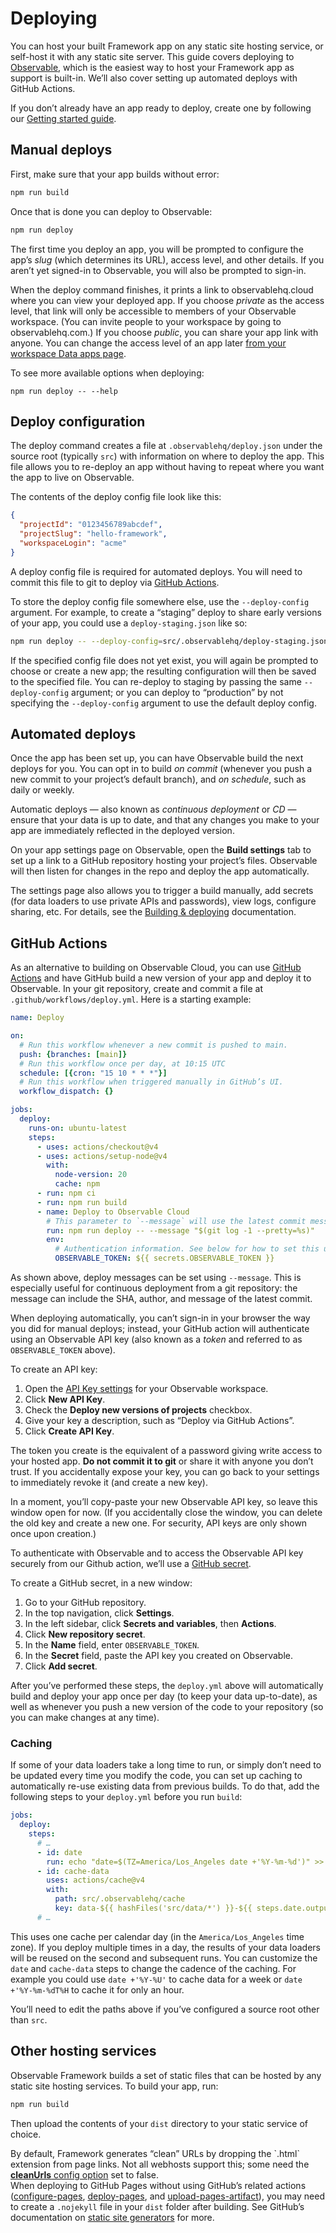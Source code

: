 # Deploying

You can host your built Framework app on any static site hosting service, or self-host it with any static site server. This guide covers deploying to [Observable](https://observablehq.com), which is the easiest way to host your Framework app as support is built-in. We’ll also cover setting up automated deploys with GitHub Actions.

<div class="tip">

If you don’t already have an app ready to deploy, create one by following our [Getting started guide](./getting-started).

</div>

## Manual deploys

First, make sure that your app builds without error:

```sh
npm run build
```

Once that is done you can deploy to Observable:

```sh
npm run deploy
```

The first time you deploy an app, you will be prompted to configure the app’s _slug_ (which determines its URL), access level, and other details. If you aren’t yet signed-in to Observable, you will also be prompted to sign-in.

When the deploy command finishes, it prints a link to observablehq.cloud where you can view your deployed app. If you choose _private_ as the access level, that link will only be accessible to members of your Observable workspace. (You can invite people to your workspace by going to observablehq.com.) If you choose _public_, you can share your app link with anyone. You can change the access level of an app later [from your workspace Data apps page](https://observablehq.com/select-workspace?next=projects).

<div class="tip">To see more available options when deploying:<pre><code class="language-sh">npm run deploy -- --help</code></pre></div>

## Deploy configuration

The deploy command creates a file at <code>.observablehq/deploy.json</code> under the source root (typically <code>src</code>) with information on where to deploy the app. This file allows you to re-deploy an app without having to repeat where you want the app to live on Observable.

The contents of the deploy config file look like this:

```json run=false
{
  "projectId": "0123456789abcdef",
  "projectSlug": "hello-framework",
  "workspaceLogin": "acme"
}
```

A deploy config file is required for automated deploys. You will need to commit this file to git to deploy via [GitHub Actions](#github-actions).

To store the deploy config file somewhere else, use the `--deploy-config` argument. For example, to create a “staging” deploy to share early versions of your app, you could use a `deploy-staging.json` like so:

```sh
npm run deploy -- --deploy-config=src/.observablehq/deploy-staging.json
```

If the specified config file does not yet exist, you will again be prompted to choose or create a new app; the resulting configuration will then be saved to the specified file. You can re-deploy to staging by passing the same `--deploy-config` argument; or you can deploy to “production” by not specifying the `--deploy-config` argument to use the default deploy config.

## Automated deploys

Once the app has been set up, you can have Observable build the next deploys for you. You can opt in to build _on commit_ (whenever you push a new commit to your project’s default branch), and _on schedule_, such as daily or weekly.

Automatic deploys — also known as _continuous deployment_ or _CD_ — ensure that your data is up to date, and that any changes you make to your app are immediately reflected in the deployed version.

On your app settings page on Observable, open the **Build settings** tab to set up a link to a GitHub repository hosting your project’s files. Observable will then listen for changes in the repo and deploy the app automatically.

The settings page also allows you to trigger a build manually, add secrets (for data loaders to use private APIs and passwords), view logs, configure sharing, etc. For details, see the [Building & deploying](https://observablehq.com/documentation/data-apps/deploys) documentation.

## GitHub Actions

As an alternative to building on Observable Cloud, you can use [GitHub Actions](https://github.com/features/actions) and have GitHub build a new version of your app and deploy it to Observable. In your git repository, create and commit a file at `.github/workflows/deploy.yml`. Here is a starting example:

```yaml
name: Deploy

on:
  # Run this workflow whenever a new commit is pushed to main.
  push: {branches: [main]}
  # Run this workflow once per day, at 10:15 UTC
  schedule: [{cron: "15 10 * * *"}]
  # Run this workflow when triggered manually in GitHub’s UI.
  workflow_dispatch: {}

jobs:
  deploy:
    runs-on: ubuntu-latest
    steps:
      - uses: actions/checkout@v4
      - uses: actions/setup-node@v4
        with:
          node-version: 20
          cache: npm
      - run: npm ci
      - run: npm run build
      - name: Deploy to Observable Cloud
        # This parameter to `--message` will use the latest commit message
        run: npm run deploy -- --message "$(git log -1 --pretty=%s)"
        env:
          # Authentication information. See below for how to set this up.
          OBSERVABLE_TOKEN: ${{ secrets.OBSERVABLE_TOKEN }}
```

<div class="tip">As shown above, deploy messages can be set using <code>--message</code>. This is especially useful for continuous deployment from a git repository: the message can include the SHA, author, and message of the latest commit.</div>

When deploying automatically, you can’t sign-in in your browser the way you did for manual deploys; instead, your GitHub action will authenticate using an Observable API key (also known as a _token_ and referred to as `OBSERVABLE_TOKEN` above).

To create an API key:

1. Open the [API Key settings](https://observablehq.com/select-workspace?next=api-keys-settings) for your Observable workspace.
2. Click **New API Key**.
3. Check the **Deploy new versions of projects** checkbox. <!-- TODO apps -->
4. Give your key a description, such as “Deploy via GitHub Actions”.
5. Click **Create API Key**.

<div class="caution">

The token you create is the equivalent of a password giving write access to your hosted app. **Do not commit it to git** or share it with anyone you don’t trust. If you accidentally expose your key, you can go back to your settings to immediately revoke it (and create a new key).

</div>

In a moment, you’ll copy-paste your new Observable API key, so leave this window open for now. (If you accidentally close the window, you can delete the old key and create a new one. For security, API keys are only shown once upon creation.)

To authenticate with Observable and to access the Observable API key securely from our Github action, we’ll use a [GitHub secret](https://docs.github.com/en/actions/security-guides/using-secrets-in-github-actions).

To create a GitHub secret, in a new window:

1. Go to your GitHub repository.
2. In the top navigation, click **Settings**.
3. In the left sidebar, click **Secrets and variables**, then **Actions**.
4. Click **New repository secret**.
5. In the **Name** field, enter `OBSERVABLE_TOKEN`.
6. In the **Secret** field, paste the API key you created on Observable.
7. Click **Add secret**.

After you’ve performed these steps, the `deploy.yml` above will automatically build and deploy your app once per day (to keep your data up-to-date), as well as whenever you push a new version of the code to your repository (so you can make changes at any time).

### Caching

If some of your data loaders take a long time to run, or simply don’t need to be updated every time you modify the code, you can set up caching to automatically re-use existing data from previous builds. To do that, add the following steps to your `deploy.yml` before you run `build`:

```yaml
jobs:
  deploy:
    steps:
      # …
      - id: date
        run: echo "date=$(TZ=America/Los_Angeles date +'%Y-%m-%d')" >> $GITHUB_OUTPUT
      - id: cache-data
        uses: actions/cache@v4
        with:
          path: src/.observablehq/cache
          key: data-${{ hashFiles('src/data/*') }}-${{ steps.date.outputs.date }}
      # …
```

This uses one cache per calendar day (in the `America/Los_Angeles` time zone). If you deploy multiple times in a day, the results of your data loaders will be reused on the second and subsequent runs. You can customize the `date` and `cache-data` steps to change the cadence of the caching. For example you could use `date +'%Y-%U'` to cache data for a week or `date +'%Y-%m-%dT%H` to cache it for only an hour.

<div class="note">You’ll need to edit the paths above if you’ve configured a source root other than <code>src</code>.</div>

## Other hosting services

Observable Framework builds a set of static files that can be hosted by any static site hosting services. To build your app, run:

```sh
npm run build
```

Then upload the contents of your `dist` directory to your static service of choice.

<div class="tip">By default, Framework generates “clean” URLs by dropping the `.html` extension from page links. Not all webhosts support this; some need the <a href="./config#cleanUrls"><b>cleanUrls</b> config option</a> set to false.</div>

<div class="tip">When deploying to GitHub Pages without using GitHub’s related actions (<a href="https://github.com/actions/configure-pages">configure-pages</a>,
<a href="https://github.com/actions/deploy-pages">deploy-pages</a>, and
<a href="https://github.com/actions/upload-pages-artifact">upload-pages-artifact</a>), you may need to create a <code>.nojekyll</code> file in your <code>dist</code> folder after building. See GitHub’s documentation on <a href="https://docs.github.com/en/pages/getting-started-with-github-pages/about-github-pages#static-site-generators">static site generators</a> for more.</div>
